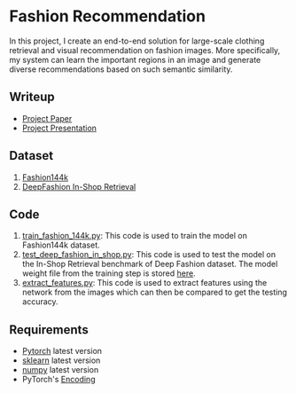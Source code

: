 # Fashion Recommendation

In this project, I create an end-to-end solution for large-scale clothing retrieval and visual recommendation on fashion images. More specifically, my system can learn the important regions in an image and generate diverse recommendations based on such semantic similarity.

## Writeup
- [Project Paper](https://github.com/khanhnamle1994/fashion-recommendation/blob/master/JamesLeProjectFinalPaper.pdf)
- [Project Presentation](https://github.com/khanhnamle1994/fashion-recommendation/blob/master/Clothing%20Retrieval%20and%20Visual%20Recommendation%20for%20Fashion%20Images.pdf)

## Dataset
1. [Fashion144k](https://esslab.jp/~ess/en/data/fashion144k_stylenet/)
2. [DeepFashion In-Shop Retrieval](http://mmlab.ie.cuhk.edu.hk/projects/DeepFashion/InShopRetrieval.html)

## Code

1. [train_fashion_144k.py](https://github.com/khanhnamle1994/fashion-recommendation/blob/master/code/train_fashion_144k.py): This code is used to train the model on Fashion144k dataset.
2. [test_deep_fashion_in_shop.py](https://github.com/khanhnamle1994/fashion-recommendation/blob/master/code/test_deep_fashion_in_shop.py): This code is used to test the model on the In-Shop Retrieval benchmark of Deep Fashion dataset. The model weight file from the training step is stored [here](https://github.com/khanhnamle1994/fashion-recommendation/blob/master/model/model_fashion_144k.pt).
3. [extract_features.py](https://github.com/khanhnamle1994/fashion-recommendation/blob/master/code/extract_features.py): This code is used to extract features using the network from the images which can then be compared to get the testing accuracy.

## Requirements
- [Pytorch](https://pytorch.org/) latest version
- [sklearn](https://scikit-learn.org/) latest version
- [numpy](http://www.numpy.org/) latest version
- PyTorch's [Encoding](https://hangzhang.org/PyTorch-Encoding/nn.html)
